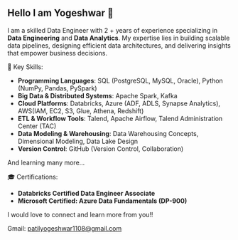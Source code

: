 ## Hello I am Yogeshwar 👋

I am a skilled Data Engineer with 2 + years of experience specializing in **Data Engineering** and **Data Analytics**. My expertise lies in building scalable data pipelines, designing efficient data architectures, and delivering insights that empower business decisions.

🌟 Key Skills:
- **Programming Languages**: SQL (PostgreSQL, MySQL, Oracle), Python (NumPy, Pandas, PySpark)
- **Big Data & Distributed Systems**: Apache Spark, Kafka
- **Cloud Platforms**: Databricks, Azure (ADF, ADLS, Synapse Analytics), AWS(IAM, EC2, S3, Glue, Athena, Redshift)
- **ETL & Workflow Tools**: Talend, Apache Airflow, Talend Administration Center (TAC)
- **Data Modeling & Warehousing**: Data Warehousing Concepts, Dimensional Modeling, Data Lake Design
- **Version Control**: GitHub (Version Control, Collaboration)

And learning many more...

🎓 Certifications:
- **Databricks Certified Data Engineer Associate**
- **Microsoft Certified: Azure Data Fundamentals (DP-900)**

I would love to connect and learn more from you!!

Gmail: patilyogeshwar1108@gmail.com
